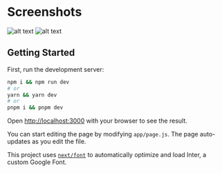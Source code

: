 # Screenshots

![alt text](https://i.ibb.co/MhbVGB7/a.png)
![alt text](https://i.ibb.co/QfMzjPS/b.png)

## Getting Started

First, run the development server:

```bash
npm i && npm run dev
# or
yarn && yarn dev
# or
pnpm i && pnpm dev
```

Open [http://localhost:3000](http://localhost:3000) with your browser to see the result.

You can start editing the page by modifying `app/page.js`. The page auto-updates as you edit the file.

This project uses [`next/font`](https://nextjs.org/docs/basic-features/font-optimization) to automatically optimize and load Inter, a custom Google Font.
